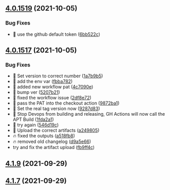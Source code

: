 ## [4.0.1519](https://github.com/ombi-bot/Ombi/compare/v4.0.1517...v4.0.1519) (2021-10-05)


### Bug Fixes

* :bug: use the github default token ([6bb522c](https://github.com/ombi-bot/Ombi/commit/6bb522cf6b97a150bb3bc621b5478bac45253045))



## [4.0.1517](https://github.com/ombi-bot/Ombi/compare/v4.1.9...v4.0.1517) (2021-10-05)


### Bug Fixes

* :bookmark: Set version to correct number ([1a7b9b5](https://github.com/ombi-bot/Ombi/commit/1a7b9b50578675532fdb0f656cbaf51306166b84))
* :bug: add the env var ([fbba782](https://github.com/ombi-bot/Ombi/commit/fbba78280a0a5ee94cdd1333b0f21429192e8fdc))
* :bug: added new workflow pat ([4c7090e](https://github.com/ombi-bot/Ombi/commit/4c7090e902342bfd7e3f54bfa130a45af3f64c96))
* :bug: bump ver ([5207b21](https://github.com/ombi-bot/Ombi/commit/5207b21f2f98cc63f16a72bd79ecac6abf838139))
* :bug: fixed the workflow issue ([2df8e72](https://github.com/ombi-bot/Ombi/commit/2df8e72962f93e5ba8e1b9ccebfe647c0ccde758))
* :bug: pass the PAT into the checkout action ([9872ba1](https://github.com/ombi-bot/Ombi/commit/9872ba1fdb18603ece60bb5100a929d5cab7f47f))
* :bug: Set the real tag version now ([9287d83](https://github.com/ombi-bot/Ombi/commit/9287d83c134e62c9f0a5d271cfd88eefc9dcae39))
* :bug: Stop Devops from building and releasing, GH Actions will now call the APT Build ([1fda2a1](https://github.com/ombi-bot/Ombi/commit/1fda2a1d37c1182177fdca55e38b98a85dc1fe05))
* :bug: try again ([546d19c](https://github.com/ombi-bot/Ombi/commit/546d19cd04fefff5a992d929efad5c0f7fa3f8bd))
* :bug: Upload the correct artifacts ([a249805](https://github.com/ombi-bot/Ombi/commit/a2498051cfd679dd19206571883a08d77e159e2b))
* :fire: fixed the outputs ([a518fb8](https://github.com/ombi-bot/Ombi/commit/a518fb85ad922545d4653a3c67bb8101c1e97cb0))
* :fire: removed old changelog ([d9a5e66](https://github.com/ombi-bot/Ombi/commit/d9a5e66be2b136ba4c42d76cb9d03e7502041561))
* try and fix the artifact upload ([fb9ff4c](https://github.com/ombi-bot/Ombi/commit/fb9ff4ccde9121dce6da379198de225686123457))



## [4.1.9](https://github.com/ombi-bot/Ombi/compare/v4.1.8...v4.1.9) (2021-09-29)



## [4.1.7](https://github.com/ombi-bot/Ombi/compare/v4.1.6...v4.1.7) (2021-09-29)



